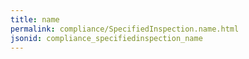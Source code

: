 ```yaml
---
title: name
permalink: compliance/SpecifiedInspection.name.html
jsonid: compliance_specifiedinspection_name
---
```

